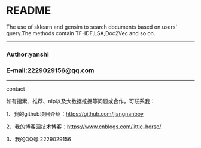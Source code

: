 README
===========================
The use of sklearn and gensim to search documents based on users' query.The methods contain TF-IDF,LSA,Doc2Vec and so on.
****
### Author:yanshi
### E-mail:2229029156@qq.com
****

contact

如有搜索、推荐、nlp以及大数据挖掘等问题或合作，可联系我：

1、我的github项目介绍：https://github.com/jiangnanboy

2、我的博客园技术博客：https://www.cnblogs.com/little-horse/

3、我的QQ号:2229029156
